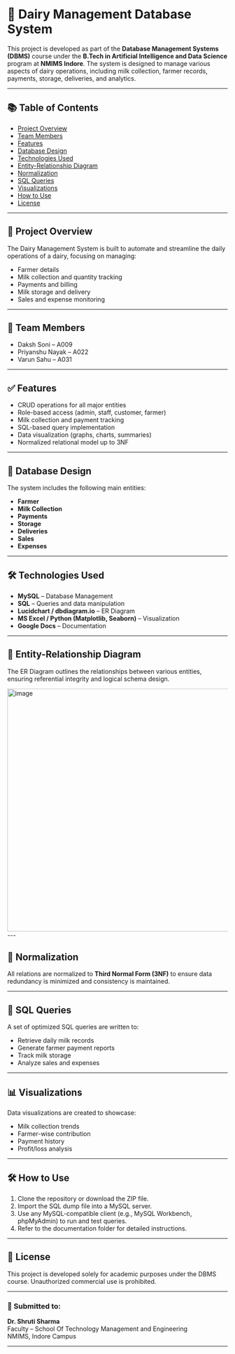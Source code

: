 # 🐄 Dairy Management Database System

This project is developed as part of the **Database Management Systems (DBMS)** course under the **B.Tech in Artificial Intelligence and Data Science** program at **NMIMS Indore**. The system is designed to manage various aspects of dairy operations, including milk collection, farmer records, payments, storage, deliveries, and analytics.

---

## 📚 Table of Contents

- [Project Overview](#project-overview)
- [Team Members](#team-members)
- [Features](#features)
- [Database Design](#database-design)
- [Technologies Used](#technologies-used)
- [Entity-Relationship Diagram](#entity-relationship-diagram)
- [Normalization](#normalization)
- [SQL Queries](#sql-queries)
- [Visualizations](#visualizations)
- [How to Use](#how-to-use)
- [License](#license)

---

## 🧠 Project Overview

The Dairy Management System is built to automate and streamline the daily operations of a dairy, focusing on managing:

- Farmer details
- Milk collection and quantity tracking
- Payments and billing
- Milk storage and delivery
- Sales and expense monitoring

---

## 👥 Team Members

- Daksh Soni – A009  
- Priyanshu Nayak – A022  
- Varun Sahu – A031  

---

## ✅ Features

- CRUD operations for all major entities
- Role-based access (admin, staff, customer, farmer)
- Milk collection and payment tracking
- SQL-based query implementation
- Data visualization (graphs, charts, summaries)
- Normalized relational model up to 3NF

---

## 🧱 Database Design

The system includes the following main entities:

- **Farmer**
- **Milk Collection**
- **Payments**
- **Storage**
- **Deliveries**
- **Sales**
- **Expenses**

---

## 🛠️ Technologies Used

- **MySQL** – Database Management  
- **SQL** – Queries and data manipulation  
- **Lucidchart / dbdiagram.io** – ER Diagram  
- **MS Excel / Python (Matplotlib, Seaborn)** – Visualization  
- **Google Docs** – Documentation  

---

## 🔗 Entity-Relationship Diagram

The ER Diagram outlines the relationships between various entities, ensuring referential integrity and logical schema design.

<img width="554" alt="image" src="https://github.com/user-attachments/assets/e27ca419-ea98-4c0a-aba3-79b12c607e59" />
---

## 🧹 Normalization

All relations are normalized to **Third Normal Form (3NF)** to ensure data redundancy is minimized and consistency is maintained.

---

## 🧾 SQL Queries

A set of optimized SQL queries are written to:

- Retrieve daily milk records
- Generate farmer payment reports
- Track milk storage
- Analyze sales and expenses

---

## 📊 Visualizations

Data visualizations are created to showcase:

- Milk collection trends
- Farmer-wise contribution
- Payment history
- Profit/loss analysis

---

## 🛠️ How to Use

1. Clone the repository or download the ZIP file.
2. Import the SQL dump file into a MySQL server.
3. Use any MySQL-compatible client (e.g., MySQL Workbench, phpMyAdmin) to run and test queries.
4. Refer to the documentation folder for detailed instructions.

---

## 📄 License

This project is developed solely for academic purposes under the DBMS course. Unauthorized commercial use is prohibited.

---

### 📌 Submitted to:

**Dr. Shruti Sharma**  
Faculty – School Of Technology Management and Engineering  
NMIMS, Indore Campus

---

